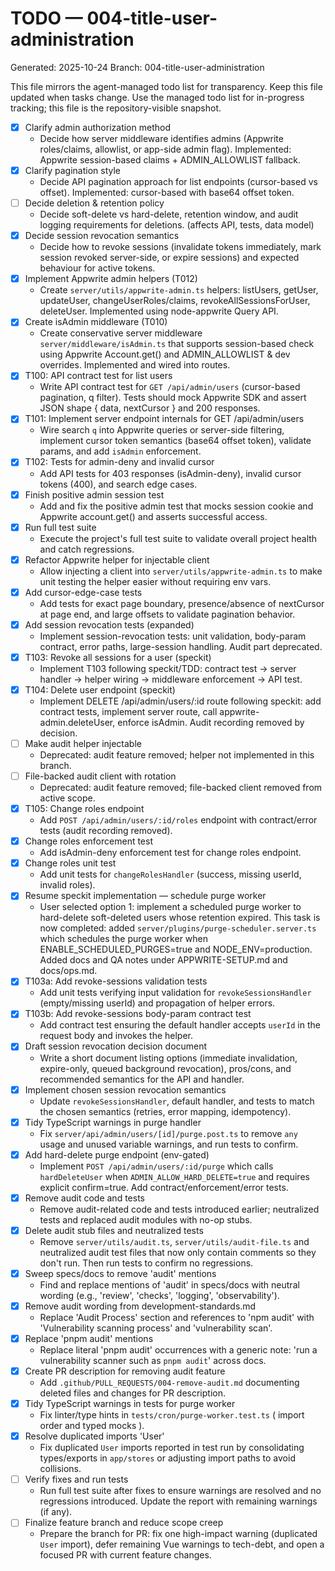 # TODO — 004-title-user-administration

Generated: 2025-10-24
Branch: 004-title-user-administration

This file mirrors the agent-managed todo list for transparency. Keep this file updated when tasks change. Use the managed todo list for in-progress tracking; this file is the repository-visible snapshot.

- [x] Clarify admin authorization method
  - Decide how server middleware identifies admins (Appwrite roles/claims, allowlist, or app-side admin flag). Implemented: Appwrite session-based claims + ADMIN_ALLOWLIST fallback.
- [x] Clarify pagination style
  - Decide API pagination approach for list endpoints (cursor-based vs offset). Implemented: cursor-based with base64 offset token.
- [ ] Decide deletion & retention policy
  - Decide soft-delete vs hard-delete, retention window, and audit logging requirements for deletions. (affects API, tests, data model)
- [x] Decide session revocation semantics
  - Decide how to revoke sessions (invalidate tokens immediately, mark session revoked server-side, or expire sessions) and expected behaviour for active tokens.
  <!-- Removed: audit feature is no longer tracked in this spec. -->
- [x] Implement Appwrite admin helpers (T012)
  - Create `server/utils/appwrite-admin.ts` helpers: listUsers, getUser, updateUser, changeUserRoles/claims, revokeAllSessionsForUser, deleteUser. Implemented using node-appwrite Query API.
- [x] Create isAdmin middleware (T010)
  - Create conservative server middleware `server/middleware/isAdmin.ts` that supports session-based check using Appwrite Account.get() and ADMIN_ALLOWLIST & dev overrides. Implemented and wired into routes.
- [x] T100: API contract test for list users
  - Write API contract test for `GET /api/admin/users` (cursor-based pagination, q filter). Tests should mock Appwrite SDK and assert JSON shape { data, nextCursor } and 200 responses.
- [x] T101: Implement server endpoint internals for GET /api/admin/users
  - Wire search `q` into Appwrite queries or server-side filtering, implement cursor token semantics (base64 offset token), validate params, and add `isAdmin` enforcement.
- [x] T102: Tests for admin-deny and invalid cursor
  - Add API tests for 403 responses (isAdmin-deny), invalid cursor tokens (400), and search edge cases.
- [x] Finish positive admin session test
  - Add and fix the positive admin test that mocks session cookie and Appwrite account.get() and asserts successful access.
- [x] Run full test suite
  - Execute the project's full test suite to validate overall project health and catch regressions.
- [x] Refactor Appwrite helper for injectable client
  - Allow injecting a client into `server/utils/appwrite-admin.ts` to make unit testing the helper easier without requiring env vars.
- [x] Add cursor-edge-case tests
  - Add tests for exact page boundary, presence/absence of nextCursor at page end, and large offsets to validate pagination behavior.
- [x] Add session revocation tests (expanded)
  - Implement session-revocation tests: unit validation, body-param contract, error paths, large-session handling. Audit part deprecated.
- [x] T103: Revoke all sessions for a user (speckit)
  - Implement T103 following speckit/TDD: contract test -> server handler -> helper wiring -> middleware enforcement -> API test.
- [x] T104: Delete user endpoint (speckit)
  - Implement DELETE /api/admin/users/:id route following speckit: add contract tests, implement server route, call appwrite-admin.deleteUser, enforce isAdmin. Audit recording removed by decision.
- [ ] Make audit helper injectable
  - Deprecated: audit feature removed; helper not implemented in this branch.
- [ ] File-backed audit client with rotation
  - Deprecated: audit feature removed; file-backed client removed from active scope.
- [x] T105: Change roles endpoint
  - Add `POST /api/admin/users/:id/roles` endpoint with contract/error tests (audit recording removed).
- [x] Change roles enforcement test
  - Add isAdmin-deny enforcement test for change roles endpoint.
- [x] Change roles unit test
  - Add unit tests for `changeRolesHandler` (success, missing userId, invalid roles).
- [x] Resume speckit implementation — schedule purge worker
  - User selected option 1: implement a scheduled purge worker to hard-delete soft-deleted users whose retention expired. This task is now completed: added `server/plugins/purge-scheduler.server.ts` which schedules the purge worker when ENABLE_SCHEDULED_PURGES=true and NODE_ENV=production. Added docs and QA notes under APPWRITE-SETUP.md and docs/ops.md.
- [x] T103a: Add revoke-sessions validation tests
  - Add unit tests verifying input validation for `revokeSessionsHandler` (empty/missing userId) and propagation of helper errors.
- [x] T103b: Add revoke-sessions body-param contract test
  - Add contract test ensuring the default handler accepts `userId` in the request body and invokes the helper.
- [x] Draft session revocation decision document
  - Write a short document listing options (immediate invalidation, expire-only, queued background revocation), pros/cons, and recommended semantics for the API and handler.
- [x] Implement chosen session revocation semantics
  - Update `revokeSessionsHandler`, default handler, and tests to match the chosen semantics (retries, error mapping, idempotency).
- [x] Tidy TypeScript warnings in purge handler
  - Fix `server/api/admin/users/[id]/purge.post.ts` to remove `any` usage and unused variable warnings, and run tests to confirm.
- [x] Add hard-delete purge endpoint (env-gated)
  - Implement `POST /api/admin/users/:id/purge` which calls `hardDeleteUser` when `ADMIN_ALLOW_HARD_DELETE=true` and requires explicit confirm=true. Add contract/enforcement/error tests.
- [x] Remove audit code and tests
  - Remove audit-related code and tests introduced earlier; neutralized tests and replaced audit modules with no-op stubs.
- [x] Delete audit stub files and neutralized tests
  - Remove `server/utils/audit.ts`, `server/utils/audit-file.ts` and neutralized audit test files that now only contain comments so they don't run. Then run tests to confirm no regressions.
- [x] Sweep specs/docs to remove 'audit' mentions
  - Find and replace mentions of 'audit' in specs/docs with neutral wording (e.g., 'review', 'checks', 'logging', 'observability').
- [x] Remove audit wording from development-standards.md
  - Replace 'Audit Process' section and references to 'npm audit' with 'Vulnerability scanning process' and 'vulnerability scan'.
- [x] Replace 'pnpm audit' mentions
  - Replace literal 'pnpm audit' occurrences with a generic note: 'run a vulnerability scanner such as `pnpm audit`' across docs.
- [x] Create PR description for removing audit feature
  - Add `.github/PULL_REQUESTS/004-remove-audit.md` documenting deleted files and changes for PR description.
- [x] Tidy TypeScript warnings in tests for purge worker
  - Fix linter/type hints in `tests/cron/purge-worker.test.ts` ( import order and typed mocks ).
  <!-- DEFERRED: Vue runtime warnings triage and fixes are deferred for later; will be triaged after this branch ships. -->
- [x] Resolve duplicated imports 'User'
  - Fix duplicated `User` imports reported in test run by consolidating types/exports in `app/stores` or adjusting import paths to avoid collisions.
- [ ] Verify fixes and run tests
  - Run full test suite after fixes to ensure warnings are resolved and no regressions introduced. Update the report with remaining warnings (if any).
- [ ] Finalize feature branch and reduce scope creep
  - Prepare the branch for PR: fix one high-impact warning (duplicated `User` import), defer remaining Vue warnings to tech-debt, and open a focused PR with current feature changes.

